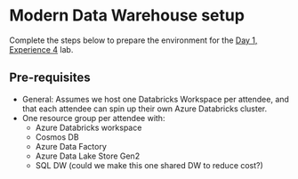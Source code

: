 # Modern Data Warehouse setup

Complete the steps below to prepare the environment for the [Day 1, Experience 4](../../../day1-exp4/) lab.

## Pre-requisites

  - General: Assumes we host one Databricks Workspace per attendee, and that each attendee can spin up their own Azure Databricks cluster.
  - One resource group per attendee with:
    - Azure Databricks workspace
    - Cosmos DB
    - Azure Data Factory
    - Azure Data Lake Store Gen2 
    - SQL DW (could we make this one shared DW to reduce cost?)